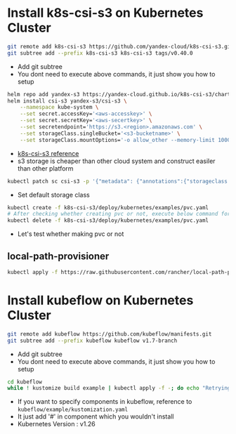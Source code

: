 # Install k8s-csi-s3 on Kubernetes Cluster
```bash
git remote add k8s-csi-s3 https://github.com/yandex-cloud/k8s-csi-s3.git
git subtree add --prefix k8s-csi-s3 k8s-csi-s3 tags/v0.40.0
```
- Add git subtree
- You dont need to execute above commands, it just show you how to setup

```bash
helm repo add yandex-s3 https://yandex-cloud.github.io/k8s-csi-s3/charts
helm install csi-s3 yandex-s3/csi-s3 \
    --namespace kube-system \
    --set secret.accessKey='<aws-accesskey>' \
    --set secret.secretKey='<aws-secertkey>' \
    --set secretendpoint='https://s3.<region>.amazonaws.com' \
    --set storageClass.singleBucket='<s3-bucketname>' \
    --set storageClass.mountOptions='-o allow_other --memory-limit 1000 --dir-mode 0777 --uid 999 --gid 999'
```
- [k8s-csi-s3 reference](https://github.com/yandex-cloud/k8s-csi-s3/tree/v0.40.0?tab=readme-ov-file)
- s3 storage is cheaper than other cloud system and construct easiler than other platform

```bash
kubectl patch sc csi-s3 -p '{"metadata": {"annotations":{"storageclass.kubernetes.io/is-default-class":"true"}}}'
```
- Set default storage class

```bash
kubectl create -f k8s-csi-s3/deploy/kubernetes/examples/pvc.yaml
# After checking whether creating pvc or not, execute below command for deleting test pvc resource
kubectl delete -f k8s-csi-s3/deploy/kubernetes/examples/pvc.yaml
```
- Let's test whether making pvc or not

## local-path-provisioner
```bash
kubectl apply -f https://raw.githubusercontent.com/rancher/local-path-provisioner/v0.0.26/deploy/local-path-storage.yaml
```

# Install kubeflow on Kubernetes Cluster
```bash
git remote add kubeflow https://github.com/kubeflow/manifests.git
git subtree add --prefix kubeflow kubeflow v1.7-branch
```
- Add git subtree
- You dont need to execute above commands, it just show you how to setup

```bash
cd kubeflow
while ! kustomize build example | kubectl apply -f -; do echo "Retrying to apply resources"; sleep 10; done
```
- If you want to specify components in kubeflow, reference to ```kubeflow/example/kustomization.yaml```
- It just add '#' in component which you wouldn't install
- Kubernetes Version : v1.26
